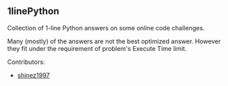 ## 1linePython

Collection of 1-line Python answers on some online code challenges.

Many (mostly) of the answers are not the best optimized answer. However they fit under the requirement of problem's Execute Time limit.

Contributors:
- [shinez1997](https://github.com/shinez1997)
